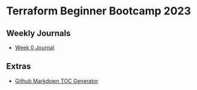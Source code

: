 # Terraform Beginner Bootcamp 2023

## Weekly Journals
- [Week 0 Journal](Journal/week0.md)

## Extras
- [Github Markdown TOC Generator](https://ecotrust-canada.github.io/markdown-toc/)
